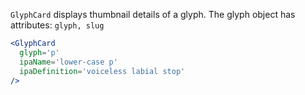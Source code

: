 `GlyphCard` displays thumbnail details of a glyph. The glyph object has
attributes: `glyph, slug`

```jsx
<GlyphCard
  glyph='p'
  ipaName='lower-case p'
  ipaDefinition='voiceless labial stop'
/>
```
